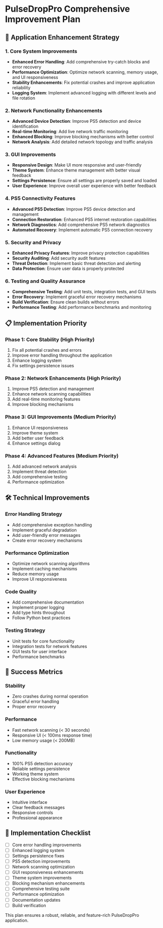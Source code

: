 # PulseDropPro Comprehensive Improvement Plan

## 🚀 Application Enhancement Strategy

### 1. Core System Improvements
- **Enhanced Error Handling**: Add comprehensive try-catch blocks and error recovery
- **Performance Optimization**: Optimize network scanning, memory usage, and UI responsiveness
- **Stability Enhancements**: Fix potential crashes and improve application reliability
- **Logging System**: Implement advanced logging with different levels and file rotation

### 2. Network Functionality Enhancements
- **Advanced Device Detection**: Improve PS5 detection and device identification
- **Real-time Monitoring**: Add live network traffic monitoring
- **Enhanced Blocking**: Improve blocking mechanisms with better control
- **Network Analysis**: Add detailed network topology and traffic analysis

### 3. GUI Improvements
- **Responsive Design**: Make UI more responsive and user-friendly
- **Theme System**: Enhance theme management with better visual feedback
- **Settings Persistence**: Ensure all settings are properly saved and loaded
- **User Experience**: Improve overall user experience with better feedback

### 4. PS5 Connectivity Features
- **Advanced PS5 Detection**: Improve PS5 device detection and management
- **Connection Restoration**: Enhanced PS5 internet restoration capabilities
- **Network Diagnostics**: Add comprehensive PS5 network diagnostics
- **Automated Recovery**: Implement automatic PS5 connection recovery

### 5. Security and Privacy
- **Enhanced Privacy Features**: Improve privacy protection capabilities
- **Security Auditing**: Add security audit features
- **Threat Detection**: Implement basic threat detection and alerting
- **Data Protection**: Ensure user data is properly protected

### 6. Testing and Quality Assurance
- **Comprehensive Testing**: Add unit tests, integration tests, and GUI tests
- **Error Recovery**: Implement graceful error recovery mechanisms
- **Build Verification**: Ensure clean builds without errors
- **Performance Testing**: Add performance benchmarks and monitoring

## 📋 Implementation Priority

### Phase 1: Core Stability (High Priority)
1. Fix all potential crashes and errors
2. Improve error handling throughout the application
3. Enhance logging system
4. Fix settings persistence issues

### Phase 2: Network Enhancements (High Priority)
1. Improve PS5 detection and management
2. Enhance network scanning capabilities
3. Add real-time monitoring features
4. Improve blocking mechanisms

### Phase 3: GUI Improvements (Medium Priority)
1. Enhance UI responsiveness
2. Improve theme system
3. Add better user feedback
4. Enhance settings dialog

### Phase 4: Advanced Features (Medium Priority)
1. Add advanced network analysis
2. Implement threat detection
3. Add comprehensive testing
4. Performance optimization

## 🛠️ Technical Improvements

### Error Handling Strategy
- Add comprehensive exception handling
- Implement graceful degradation
- Add user-friendly error messages
- Create error recovery mechanisms

### Performance Optimization
- Optimize network scanning algorithms
- Implement caching mechanisms
- Reduce memory usage
- Improve UI responsiveness

### Code Quality
- Add comprehensive documentation
- Implement proper logging
- Add type hints throughout
- Follow Python best practices

### Testing Strategy
- Unit tests for core functionality
- Integration tests for network features
- GUI tests for user interface
- Performance benchmarks

## 🎯 Success Metrics

### Stability
- Zero crashes during normal operation
- Graceful error handling
- Proper error recovery

### Performance
- Fast network scanning (< 30 seconds)
- Responsive UI (< 100ms response time)
- Low memory usage (< 200MB)

### Functionality
- 100% PS5 detection accuracy
- Reliable settings persistence
- Working theme system
- Effective blocking mechanisms

### User Experience
- Intuitive interface
- Clear feedback messages
- Responsive controls
- Professional appearance

## 📝 Implementation Checklist

- [ ] Core error handling improvements
- [ ] Enhanced logging system
- [ ] Settings persistence fixes
- [ ] PS5 detection improvements
- [ ] Network scanning optimization
- [ ] GUI responsiveness enhancements
- [ ] Theme system improvements
- [ ] Blocking mechanism enhancements
- [ ] Comprehensive testing suite
- [ ] Performance optimization
- [ ] Documentation updates
- [ ] Build verification

This plan ensures a robust, reliable, and feature-rich PulseDropPro application. 